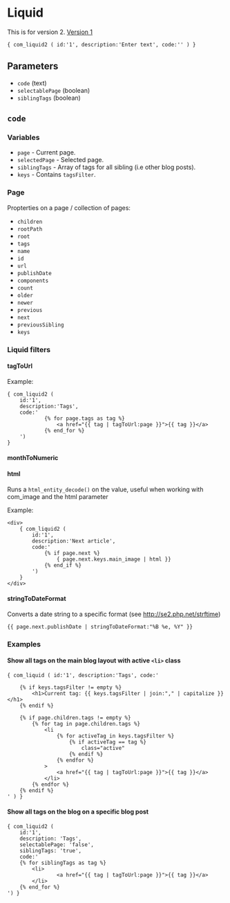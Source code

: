 # Liquid

This is for version 2. [Version 1](legacy/liquid1.md)

```xml
{ com_liquid2 ( id:'1', description:'Enter text', code:'' ) }
```

## Parameters

* `code` (text)
* `selectablePage` (boolean)
* `siblingTags` (boolean)

## `code`

### Variables

* `page` - Current page.
* `selectedPage` - Selected page.
* `siblingTags` - Array of tags for all sibling (i.e other blog posts).
* `keys` - Contains `tagsFilter`.

### Page

Propterties on a page / collection of pages:

* `children`
* `rootPath`
* `root`
* `tags`
* `name`
* `id`
* `url`
* `publishDate`
* `components`
* `count`
* `older`
* `newer`
* `previous`
* `next`
* `previousSibling`
* `keys`

### Liquid filters

#### tagToUrl

Example:

```
{ com_liquid2 (
	id:'1', 
	description:'Tags', 
	code:'
	    	{% for page.tags as tag %}
    			<a href="{{ tag | tagToUrl:page }}">{{ tag }}</a>
    		{% end_for %}
	')
}
```


#### monthToNumeric


#### html

Runs a `html_entity_decode()` on the value, useful when working with com_image and the html parameter

Example:
```
<div>
	{ com_liquid2 (
		id:'1', 
		description:'Next article', 
		code:'
			{% if page.next %}
				{ page.next.keys.main_image | html }}
			{% end_if %}
		')
	}
</div>
```

#### stringToDateFormat

Converts a date string to a specific format (see http://se2.php.net/strftime)

```
{{ page.next.publishDate | stringToDateFormat:"%B %e, %Y" }}
```


### Examples


#### Show all tags on the main blog layout with active `<li>` class

```
{ com_liquid ( id:'1', description:'Tags', code:'

	{% if keys.tagsFilter != empty %}
		<h1>Current tag: {{ keys.tagsFilter | join:"," | capitalize }}</h1>
	{% endif %}

    {% if page.children.tags != empty %}
        {% for tag in page.children.tags %}
            <li
                {% for activeTag in keys.tagsFilter %}
                    {% if activeTag == tag %}
                        class="active"
                    {% endif %}
                {% endfor %}
            >
                <a href="{{ tag | tagToUrl:page }}">{{ tag }}</a>
            </li>
        {% endfor %}
    {% endif %}
' ) }
```


#### Show all tags on the blog on a specific blog post

```
{ com_liquid2 (
    id:'1', 
    description: 'Tags', 
    selectablePage: 'false', 
    siblingTags: 'true',
    code:'
	{% for siblingTags as tag %}
		<li>
    			<a href="{{ tag | tagToUrl:page }}">{{ tag }}</a>
		</li>
	{% end_for %}
') }
```

